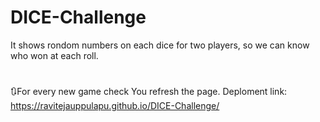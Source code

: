 # DICE-Challenge
It shows rondom numbers on each dice for two players, so we can know who won at each roll.
#
🔃For every new game check You refresh the page.
Deploment link: https://ravitejauppulapu.github.io/DICE-Challenge/
